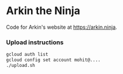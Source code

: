 # Arkin the Ninja

Code for Arkin's website at https://arkin.ninja.

### Upload instructions

```sh
gcloud auth list
gcloud config set account mohit@....
./upload.sh
```


